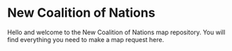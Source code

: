 # New Coalition of Nations

Hello and welcome to the New Coalition of Nations map repository. You will find everything you need to make a map request here.
